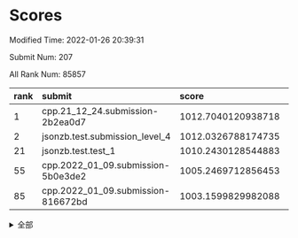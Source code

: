 # Scores

Modified Time: 2022-01-26 20:39:31

Submit Num: 207

All Rank Num: 85857

| rank |               submit               |       score        |       sigma        | pk_num |
| :--- | :--------------------------------- | :----------------- | :----------------- | :----- |
| 1    | cpp.21_12_24.submission-2b2ea0d7   | 1012.7040120938718 | 0.7916041608662199 | 1658   |
| 2    | jsonzb.test.submission_level_4     | 1012.0326788174735 | 0.8021369929643046 | 1660   |
| 21   | jsonzb.test.test_1                 | 1010.2430128544883 | 0.7693925979565864 | 1657   |
| 55   | cpp.2022_01_09.submission-5b0e3de2 | 1005.2469712856453 | 0.7083892959010214 | 1658   |
| 85   | cpp.2022_01_09.submission-816672bd | 1003.1599829982088 | 0.7188668343547627 | 1658   |


<details>
<summary>全部</summary>

| rank |                 submit                 |       score        |       sigma        | pk_num |
| :--- | :------------------------------------- | :----------------- | :----------------- | :----- |
| 1    | cpp.21_12_24.submission-2b2ea0d7       | 1012.7040120938718 | 0.7916041608662199 | 1658   |
| 2    | jsonzb.test.submission_level_4         | 1012.0326788174735 | 0.8021369929643046 | 1660   |
| 3    | gobigger.level_3.submission_level_3_32 | 1011.7908193457557 | 0.7919764267967331 | 1660   |
| 4    | gobigger.level_3.submission_level_3_40 | 1011.4808395088608 | 0.8024067866413732 | 1666   |
| 5    | gobigger.level_3.submission_level_3_10 | 1011.3490322665009 | 0.7586385592527121 | 1659   |
| 6    | gobigger.level_3.submission_level_3_16 | 1011.1127072794222 | 0.780212898175604  | 1653   |
| 7    | gobigger.level_3.submission_level_3_24 | 1011.0529825704692 | 0.7838432027338611 | 1664   |
| 8    | gobigger.level_3.submission_level_3_0  | 1011.0179662572749 | 0.7548407216867948 | 1656   |
| 9    | gobigger.level_3.submission_level_3_43 | 1010.9477561964217 | 0.7750139617475109 | 1659   |
| 10   | gobigger.level_3.submission_level_3_7  | 1010.9435179485312 | 0.7805188794872182 | 1658   |
| 11   | gobigger.level_3.submission_level_3_26 | 1010.9304623595855 | 0.7905907260580796 | 1651   |
| 12   | gobigger.level_3.submission_level_3_22 | 1010.8948782680017 | 0.7572128388099412 | 1662   |
| 13   | gobigger.level_3.submission_level_3_46 | 1010.7592231358991 | 0.7609284107408039 | 1655   |
| 14   | gobigger.level_3.submission_level_3_49 | 1010.5854428006198 | 0.7606619132233605 | 1658   |
| 15   | gobigger.level_3.submission_level_3_42 | 1010.5480255736571 | 0.7427787022938905 | 1659   |
| 16   | gobigger.level_3.submission_level_3_29 | 1010.4486472184199 | 0.7666346152977368 | 1663   |
| 17   | gobigger.level_3.submission_level_3_23 | 1010.3975343795229 | 0.7582823791467322 | 1659   |
| 18   | gobigger.level_3.submission_level_3_20 | 1010.3885313752795 | 0.7544995611489925 | 1662   |
| 19   | gobigger.level_3.submission_level_3_2  | 1010.3824181467128 | 0.780824164889073  | 1662   |
| 20   | gobigger.level_3.submission_level_3_18 | 1010.274959413011  | 0.7747245512372756 | 1663   |
| 21   | jsonzb.test.test_1                     | 1010.2430128544883 | 0.7693925979565864 | 1657   |
| 22   | gobigger.level_3.submission_level_3_5  | 1010.2260781351287 | 0.774455537171007  | 1655   |
| 23   | gobigger.level_3.submission_level_3_13 | 1010.2162813719235 | 0.7601995211148256 | 1663   |
| 24   | gobigger.level_3.submission_level_3_19 | 1010.2080789545026 | 0.7603108248063263 | 1659   |
| 25   | gobigger.level_3.submission_level_3_31 | 1010.1839733427079 | 0.753629668869314  | 1659   |
| 26   | gobigger.level_3.submission_level_3_3  | 1010.1403068518447 | 0.7585332171290717 | 1658   |
| 27   | gobigger.level_3.submission_level_3_48 | 1010.098506451079  | 0.7555337164974776 | 1655   |
| 28   | gobigger.level_3.submission_level_3_41 | 1010.0773863015628 | 0.7827698257894306 | 1665   |
| 29   | gobigger.level_3.submission_level_3_14 | 1009.9301090355091 | 0.7355164394289949 | 1660   |
| 30   | gobigger.level_3.submission_level_3_1  | 1009.8188631923254 | 0.7497726241575082 | 1661   |
| 31   | gobigger.level_3.submission_level_3_34 | 1009.7768113521429 | 0.7447835835896504 | 1659   |
| 32   | gobigger.level_3.submission_level_3_4  | 1009.7124291438267 | 0.754157378160827  | 1659   |
| 33   | gobigger.level_3.submission_level_3_11 | 1009.6889609792705 | 0.7531192352478292 | 1659   |
| 34   | gobigger.level_3.submission_level_3_38 | 1009.671418426324  | 0.7424572089331669 | 1663   |
| 35   | gobigger.level_3.submission_level_3_36 | 1009.658650479777  | 0.7625958720551003 | 1658   |
| 36   | gobigger.level_3.submission_level_3_39 | 1009.6011005395632 | 0.7622480883300534 | 1662   |
| 37   | gobigger.level_3.submission_level_3_35 | 1009.519344423384  | 0.739818771174908  | 1661   |
| 38   | gobigger.level_3.submission_level_3_15 | 1009.4962481132619 | 0.7495009686043876 | 1662   |
| 39   | gobigger.level_3.submission_level_3_9  | 1009.4941532662871 | 0.7596800971364294 | 1662   |
| 40   | gobigger.level_3.submission_level_3_27 | 1009.4256924143657 | 0.744146377280978  | 1656   |
| 41   | gobigger.level_3.submission_level_3_33 | 1009.4220236773349 | 0.7558171896005118 | 1659   |
| 42   | gobigger.level_3.submission_level_3_28 | 1009.3982258514382 | 0.755197079415682  | 1658   |
| 43   | gobigger.level_3.submission_level_3_6  | 1009.2831856699696 | 0.7476417855804722 | 1658   |
| 44   | gobigger.level_3.submission_level_3_17 | 1009.2732096106038 | 0.7360737993582925 | 1660   |
| 45   | gobigger.level_3.submission_level_3_25 | 1009.2648723121124 | 0.7493143974757115 | 1662   |
| 46   | gobigger.level_3.submission_level_3_44 | 1009.2603421524093 | 0.7672407468342562 | 1661   |
| 47   | gobigger.level_3.submission_level_3_8  | 1009.205096375299  | 0.7342671834957288 | 1659   |
| 48   | gobigger.level_3.submission_level_3_12 | 1009.101733143603  | 0.7542871556992644 | 1663   |
| 49   | gobigger.level_3.submission_level_3_30 | 1009.0862565825643 | 0.7694587298759795 | 1656   |
| 50   | gobigger.level_3.submission_level_3_47 | 1008.9280102151965 | 0.7473248604215913 | 1663   |
| 51   | gobigger.level_3.submission_level_3_21 | 1008.9080376400171 | 0.751579172764327  | 1659   |
| 52   | gobigger.level_3.submission_level_3_45 | 1008.8553153887373 | 0.740849919987831  | 1661   |
| 53   | gobigger.level_3.submission_level_3_37 | 1007.9909092324027 | 0.7392734727246364 | 1659   |
| 54   | gobigger.level_1.submission_level_1_36 | 1005.658139068645  | 0.722630656896479  | 1657   |
| 55   | cpp.2022_01_09.submission-5b0e3de2     | 1005.2469712856453 | 0.7083892959010214 | 1658   |
| 56   | gobigger.level_1.submission_level_1_22 | 1004.4213049448707 | 0.7278077644057503 | 1660   |
| 57   | gobigger.level_1.submission_level_1_6  | 1004.3533667260634 | 0.7075386238636141 | 1658   |
| 58   | gobigger.level_1.submission_level_1_27 | 1004.3533547600513 | 0.7293246740331021 | 1655   |
| 59   | gobigger.level_1.submission_level_1_40 | 1004.282697715483  | 0.7188051020440431 | 1657   |
| 60   | gobigger.level_1.submission_level_1_42 | 1004.2760989699867 | 0.7037759857981718 | 1659   |
| 61   | gobigger.level_1.submission_level_1_32 | 1004.201290059024  | 0.7363709722320483 | 1658   |
| 62   | gobigger.level_1.submission_level_1_23 | 1004.1227160425389 | 0.7091925261752388 | 1661   |
| 63   | gobigger.level_1.submission_level_1_13 | 1004.0743210518294 | 0.7231058093278802 | 1659   |
| 64   | gobigger.level_1.submission_level_1_7  | 1004.005131191098  | 0.7309182436574051 | 1659   |
| 65   | gobigger.level_1.submission_level_1_25 | 1003.9606374796521 | 0.7257930840800536 | 1663   |
| 66   | gobigger.level_1.submission_level_1_9  | 1003.9339801358129 | 0.7158657737042319 | 1660   |
| 67   | gobigger.level_1.submission_level_1_47 | 1003.9335175650704 | 0.7211745230839568 | 1658   |
| 68   | gobigger.level_1.submission_level_1_24 | 1003.8270688976535 | 0.7234128002532254 | 1658   |
| 69   | gobigger.level_1.submission_level_1_16 | 1003.7555354628267 | 0.7248875746197336 | 1657   |
| 70   | gobigger.level_1.submission_level_1_29 | 1003.7136738498423 | 0.7139650613618113 | 1657   |
| 71   | gobigger.level_1.submission_level_1_14 | 1003.659639401046  | 0.7282554180412202 | 1659   |
| 72   | gobigger.level_1.submission_level_1_46 | 1003.5331107879216 | 0.7213782441407534 | 1658   |
| 73   | gobigger.level_1.submission_level_1_17 | 1003.5087505066646 | 0.7148575317300225 | 1658   |
| 74   | gobigger.level_1.submission_level_1_39 | 1003.4890017919603 | 0.7035957108154791 | 1654   |
| 75   | gobigger.level_1.submission_level_1_26 | 1003.4668097588557 | 0.7175353508799455 | 1660   |
| 76   | gobigger.level_1.submission_level_1_0  | 1003.4620344436753 | 0.7258682232241264 | 1663   |
| 77   | gobigger.level_1.submission_level_1_3  | 1003.4216998856431 | 0.7134921609935134 | 1662   |
| 78   | gobigger.level_1.submission_level_1_19 | 1003.2962347608569 | 0.7148782091389565 | 1659   |
| 79   | gobigger.level_1.submission_level_1_1  | 1003.2739234902324 | 0.7174200674304185 | 1658   |
| 80   | gobigger.level_1.submission_level_1_35 | 1003.2698839988414 | 0.7153933345011564 | 1653   |
| 81   | gobigger.level_1.submission_level_1_5  | 1003.2667543799104 | 0.7144132287080871 | 1658   |
| 82   | gobigger.level_1.submission_level_1_34 | 1003.2096850441799 | 0.7159135575979393 | 1661   |
| 83   | gobigger.level_1.submission_level_1_38 | 1003.20382975597   | 0.7307778657315497 | 1658   |
| 84   | gobigger.level_1.submission_level_1_20 | 1003.1936733740014 | 0.7205860792532589 | 1653   |
| 85   | cpp.2022_01_09.submission-816672bd     | 1003.1599829982088 | 0.7188668343547627 | 1658   |
| 86   | gobigger.level_1.submission_level_1_41 | 1003.156708615311  | 0.7278011622129263 | 1661   |
| 87   | gobigger.level_1.submission_level_1_28 | 1003.1174277147024 | 0.7194152625428413 | 1662   |
| 88   | gobigger.level_1.submission_level_1_31 | 1003.1110026363705 | 0.7176363699679874 | 1656   |
| 89   | gobigger.level_1.submission_level_1_43 | 1002.8762233375303 | 0.7021977227857403 | 1660   |
| 90   | gobigger.level_1.submission_level_1_18 | 1002.8656736128489 | 0.7127400847149792 | 1659   |
| 91   | gobigger.level_1.submission_level_1_45 | 1002.8573992015813 | 0.7190080968289827 | 1652   |
| 92   | gobigger.level_1.submission_level_1_8  | 1002.8464177108281 | 0.7200356866828796 | 1658   |
| 93   | gobigger.level_1.submission_level_1_49 | 1002.8399866549103 | 0.7214483384556585 | 1656   |
| 94   | gobigger.level_1.submission_level_1_44 | 1002.8042914248556 | 0.7218540335543874 | 1655   |
| 95   | gobigger.level_1.submission_level_1_21 | 1002.8021379721866 | 0.7294262346415508 | 1659   |
| 96   | gobigger.level_1.submission_level_1_4  | 1002.7834114255645 | 0.7168655165885964 | 1662   |
| 97   | gobigger.level_1.submission_level_1_30 | 1002.7803679171358 | 0.7117240647520109 | 1658   |
| 98   | gobigger.level_1.submission_level_1_12 | 1002.7735589914805 | 0.7119874562114274 | 1661   |
| 99   | gobigger.level_1.submission_level_1_37 | 1002.7399934299219 | 0.7119397208156889 | 1659   |
| 100  | gobigger.level_1.submission_level_1_33 | 1002.7070724596939 | 0.7217612393872159 | 1660   |
| 101  | gobigger.level_1.submission_level_1_10 | 1002.2249469132366 | 0.719624383855844  | 1662   |
| 102  | gobigger.level_1.submission_level_1_48 | 1002.1307008650161 | 0.7126395921880994 | 1657   |
| 103  | gobigger.level_1.submission_level_1_11 | 1002.0959939876067 | 0.7152679565326431 | 1662   |
| 104  | gobigger.level_1.submission_level_1_2  | 1002.0616735649477 | 0.7159151137695805 | 1659   |
| 105  | gobigger.level_1.submission_level_1_15 | 1002.0186021948962 | 0.7171060874528458 | 1661   |
| 106  | gobigger.random.submission_random_36   | 997.7009881119283  | 0.7012348076417141 | 1660   |
| 107  | gobigger.random.submission_random_14   | 997.0060067244774  | 0.7017239830629035 | 1662   |
| 108  | gobigger.random.submission_random_5    | 996.8201293858609  | 0.699838128912855  | 1654   |
| 109  | gobigger.random.submission_random_39   | 996.8021410192882  | 0.7013940890813254 | 1656   |
| 110  | gobigger.random.submission_random_1    | 996.7899072216285  | 0.7082346385888038 | 1660   |
| 111  | gobigger.random.submission_random_21   | 996.781968900699   | 0.7214253099980872 | 1659   |
| 112  | gobigger.random.submission_random_3    | 996.6952506114766  | 0.7115530157421874 | 1656   |
| 113  | gobigger.random.submission_random_18   | 996.6538235193813  | 0.707267006049453  | 1659   |
| 114  | gobigger.random.submission_random_28   | 996.5794068815388  | 0.7191935617061951 | 1655   |
| 115  | gobigger.random.submission_random_33   | 996.461281005269   | 0.7090036294195294 | 1661   |
| 116  | gobigger.random.submission_random_2    | 996.447343778949   | 0.7065320491471324 | 1660   |
| 117  | gobigger.random.submission_random_10   | 996.3980588987753  | 0.6948405980991423 | 1664   |
| 118  | gobigger.random.submission_random_35   | 996.3706036545624  | 0.7088264684748445 | 1657   |
| 119  | gobigger.random.submission_random_30   | 996.2822466917175  | 0.7056447794063393 | 1653   |
| 120  | gobigger.random.submission_random_7    | 996.2391344052683  | 0.7161843668735771 | 1661   |
| 121  | gobigger.random.submission_random_32   | 996.1673241835283  | 0.7143614764001892 | 1654   |
| 122  | gobigger.random.submission_random_17   | 996.1213273483102  | 0.6982127348580729 | 1661   |
| 123  | gobigger.random.submission_random_24   | 996.0979423187885  | 0.7106388830347874 | 1658   |
| 124  | gobigger.random.submission_random_0    | 996.0939732229535  | 0.7128528245229163 | 1661   |
| 125  | gobigger.random.submission_random_11   | 995.9437541349799  | 0.7134724090406526 | 1665   |
| 126  | gobigger.random.submission_random_46   | 995.9349484091493  | 0.7077790720502365 | 1653   |
| 127  | gobigger.random.submission_random_23   | 995.8682215499884  | 0.7109565640948458 | 1657   |
| 128  | gobigger.random.submission_random_22   | 995.8656705513405  | 0.7075390792403807 | 1657   |
| 129  | gobigger.random.submission_random_15   | 995.8294951055962  | 0.7195110622452014 | 1661   |
| 130  | gobigger.random.submission_random_19   | 995.7989950352712  | 0.7252781330596586 | 1659   |
| 131  | gobigger.random.submission_random_20   | 995.7614882364063  | 0.7088278725600061 | 1661   |
| 132  | gobigger.random.submission_random_34   | 995.7529165814578  | 0.7117890882967445 | 1658   |
| 133  | gobigger.random.submission_random_48   | 995.7361743143209  | 0.710081613054105  | 1656   |
| 134  | gobigger.random.submission_random_41   | 995.7176944083435  | 0.7166568048842742 | 1663   |
| 135  | gobigger.random.submission_random_42   | 995.6317479706876  | 0.718683756465302  | 1662   |
| 136  | gobigger.random.submission_random_9    | 995.5937155644137  | 0.7146441861460556 | 1657   |
| 137  | gobigger.random.submission_random_13   | 995.5755160799442  | 0.719665484663074  | 1662   |
| 138  | gobigger.random.submission_random_29   | 995.5414287387005  | 0.7070115815726261 | 1664   |
| 139  | gobigger.random.submission_random_8    | 995.4737610018118  | 0.7059345849704683 | 1657   |
| 140  | gobigger.random.submission_random_40   | 995.4327469757068  | 0.7230823305676976 | 1659   |
| 141  | gobigger.random.submission_random_4    | 995.3997706504898  | 0.715702125454398  | 1661   |
| 142  | gobigger.random.submission_random_37   | 995.3763379767554  | 0.7118929150257853 | 1656   |
| 143  | gobigger.random.submission_random_16   | 995.3503588011274  | 0.7194551592262024 | 1662   |
| 144  | gobigger.random.submission_random_6    | 995.3243695014418  | 0.7319071275215391 | 1657   |
| 145  | gobigger.random.submission_random_49   | 995.2892373829618  | 0.7027762235763393 | 1663   |
| 146  | gobigger.random.submission_random_38   | 995.2833136365476  | 0.7049099259564197 | 1661   |
| 147  | gobigger.random.submission_random_12   | 995.2715909161142  | 0.7216673666010621 | 1666   |
| 148  | gobigger.random.submission_random_27   | 995.2367987275517  | 0.7207431886903515 | 1659   |
| 149  | gobigger.random.submission_random_25   | 995.1188470420234  | 0.717940275421679  | 1658   |
| 150  | gobigger.random.submission_random_45   | 995.0498121991033  | 0.7090873729800758 | 1661   |
| 151  | gobigger.random.submission_random_43   | 995.0285451518753  | 0.7095617862386644 | 1663   |
| 152  | gobigger.random.submission_random_47   | 994.8934641212949  | 0.7197195755649113 | 1659   |
| 153  | gobigger.random.submission_random_26   | 994.8046032372214  | 0.7145683940727234 | 1653   |
| 154  | gobigger.random.submission_random_31   | 994.5158199548521  | 0.7223331747768659 | 1657   |
| 155  | gobigger.random.submission_random_44   | 994.4506528536684  | 0.7081461214302532 | 1660   |
| 156  | gobigger.level_2.submission_level_2_25 | 994.3585097619089  | 0.7288017494179283 | 1660   |
| 157  | gobigger.level_2.submission_level_2_39 | 994.2365864700333  | 0.7304402199127429 | 1661   |
| 158  | gobigger.level_2.submission_level_2_31 | 993.6640856899694  | 0.7225001679097866 | 1656   |
| 159  | gobigger.level_2.submission_level_2_15 | 993.6335283142419  | 0.7149910590000755 | 1662   |
| 160  | gobigger.level_2.submission_level_2_7  | 993.5165320046721  | 0.7301455560762677 | 1659   |
| 161  | gobigger.level_2.submission_level_2_3  | 993.3768737700547  | 0.7220380461636916 | 1658   |
| 162  | gobigger.level_2.submission_level_2_16 | 993.2685456728817  | 0.7322218542408829 | 1661   |
| 163  | gobigger.level_2.submission_level_2_35 | 993.0916287227609  | 0.7513486599832617 | 1657   |
| 164  | gobigger.level_2.submission_level_2_13 | 992.946380856139   | 0.7439636162923006 | 1655   |
| 165  | gobigger.level_2.submission_level_2_34 | 992.9177038141391  | 0.7577052984718496 | 1658   |
| 166  | gobigger.level_2.submission_level_2_17 | 992.8843469812127  | 0.736322395141882  | 1664   |
| 167  | gobigger.level_2.submission_level_2_4  | 992.774400981334   | 0.7362558045806027 | 1660   |
| 168  | gobigger.level_2.submission_level_2_46 | 992.7465210252609  | 0.7424294048333588 | 1656   |
| 169  | gobigger.level_2.submission_level_2_11 | 992.6482434600715  | 0.7365271718460392 | 1659   |
| 170  | gobigger.level_2.submission_level_2_24 | 992.6168960603896  | 0.7439758133408193 | 1661   |
| 171  | gobigger.level_2.submission_level_2_32 | 992.58048279161    | 0.7372531816236497 | 1659   |
| 172  | gobigger.level_2.submission_level_2_49 | 992.5327500139346  | 0.7481409402983539 | 1659   |
| 173  | gobigger.level_2.submission_level_2_14 | 992.5235292900506  | 0.755279303391672  | 1663   |
| 174  | gobigger.level_2.submission_level_2_5  | 992.5231410879642  | 0.7413293805635655 | 1654   |
| 175  | gobigger.level_2.submission_level_2_19 | 992.2622553802502  | 0.7455145833711825 | 1659   |
| 176  | gobigger.level_2.submission_level_2_22 | 992.1795984376643  | 0.758009229138573  | 1659   |
| 177  | gobigger.level_2.submission_level_2_26 | 992.0502656426171  | 0.7451379397126803 | 1665   |
| 178  | gobigger.level_2.submission_level_2_33 | 992.0252725748958  | 0.7391158165173616 | 1662   |
| 179  | gobigger.level_2.submission_level_2_1  | 991.9448541426964  | 0.7433083276965147 | 1661   |
| 180  | gobigger.level_2.submission_level_2_10 | 991.8861248475431  | 0.7544535341236306 | 1655   |
| 181  | gobigger.level_2.submission_level_2_48 | 991.8774534324696  | 0.7349830435982305 | 1661   |
| 182  | gobigger.level_2.submission_level_2_40 | 991.8721286117593  | 0.754288793067528  | 1657   |
| 183  | gobigger.level_2.submission_level_2_43 | 991.7290807530785  | 0.7331471995845382 | 1658   |
| 184  | gobigger.level_2.submission_level_2_38 | 991.6897771562996  | 0.73700376627401   | 1656   |
| 185  | gobigger.level_2.submission_level_2_2  | 991.5190052601744  | 0.7447298568137362 | 1659   |
| 186  | gobigger.level_2.submission_level_2_29 | 991.5128228306585  | 0.7442341229912375 | 1661   |
| 187  | gobigger.level_2.submission_level_2_9  | 991.5022855529814  | 0.7486189265268405 | 1658   |
| 188  | gobigger.level_2.submission_level_2_41 | 991.2765099193763  | 0.7495038611306045 | 1661   |
| 189  | gobigger.level_2.submission_level_2_6  | 991.244924227303   | 0.7695498807492991 | 1656   |
| 190  | gobigger.level_2.submission_level_2_42 | 991.2111237475098  | 0.7569757150566593 | 1662   |
| 191  | gobigger.level_2.submission_level_2_37 | 991.1192384176493  | 0.7413170243983039 | 1661   |
| 192  | gobigger.level_2.submission_level_2_23 | 991.1029646522176  | 0.7640386614074564 | 1667   |
| 193  | gobigger.level_2.submission_level_2_18 | 991.0929238309719  | 0.7442544796234851 | 1658   |
| 194  | gobigger.level_2.submission_level_2_0  | 991.0374809087294  | 0.7547461494062639 | 1662   |
| 195  | gobigger.level_2.submission_level_2_27 | 990.9669219837521  | 0.7590525767019171 | 1657   |
| 196  | gobigger.level_2.submission_level_2_8  | 990.9398348717965  | 0.7533931190537155 | 1661   |
| 197  | gobigger.level_2.submission_level_2_36 | 990.8782061489325  | 0.7717993645239271 | 1655   |
| 198  | gobigger.level_2.submission_level_2_20 | 990.8297181989778  | 0.7613756395003507 | 1656   |
| 199  | gobigger.level_2.submission_level_2_28 | 990.6671603164893  | 0.7569992577871094 | 1659   |
| 200  | gobigger.level_2.submission_level_2_45 | 990.6216538963506  | 0.7615000090689324 | 1659   |
| 201  | gobigger.level_2.submission_level_2_30 | 990.5916646568786  | 0.7450802073454319 | 1660   |
| 202  | gobigger.level_2.submission_level_2_12 | 990.3243204766646  | 0.7565428585080183 | 1656   |
| 203  | gobigger.level_2.submission_level_2_21 | 990.0926027210062  | 0.7562620987759525 | 1653   |
| 204  | gobigger.level_2.submission_level_2_44 | 990.0897429180752  | 0.784964180841202  | 1658   |
| 205  | gobigger.level_2.submission_level_2_47 | 990.0512333497304  | 0.7737265148005121 | 1665   |
| 206  | gobigger.none.submission_none_0        | 977.9118777711125  | 1.3345538925825635 | 1659   |
| 207  | gobigger.none.submission_none_1        | 975.3768181483235  | 1.5609708610508075 | 1652   |

</details>